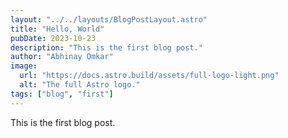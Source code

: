 ```yaml
---
layout: "../../layouts/BlogPostLayout.astro"
title: "Hello, World"
pubDate: 2023-10-23
description: "This is the first blog post."
author: "Abhinay Omkar"
image:
  url: "https://docs.astro.build/assets/full-logo-light.png"
  alt: "The full Astro logo."
tags: ["blog", "first"]
---
```


This is the first blog post.
